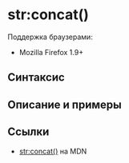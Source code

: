 # str​:concat()

Поддержка браузерами:

- Mozilla Firefox 1.9+

## Синтаксис

## Описание и примеры

## Ссылки

- [str​:concat()](https://developer.mozilla.org/en-US/docs/Web/EXSLT/str/concat) на MDN

